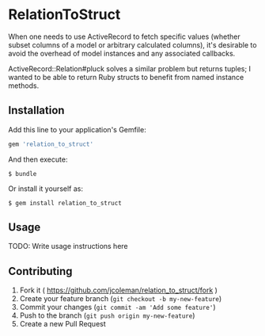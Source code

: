 # RelationToStruct

When one needs to use ActiveRecord to fetch specific values (whether subset columns of a model or arbitrary calculated columns), it's desirable to avoid the overhead of model instances and any associated callbacks.

ActiveRecord::Relation#pluck solves a similar problem but returns tuples; I wanted to be able to return Ruby structs to benefit from named instance methods.

## Installation

Add this line to your application's Gemfile:

```ruby
gem 'relation_to_struct'
```

And then execute:

    $ bundle

Or install it yourself as:

    $ gem install relation_to_struct

## Usage

TODO: Write usage instructions here

## Contributing

1. Fork it ( https://github.com/jcoleman/relation_to_struct/fork )
2. Create your feature branch (`git checkout -b my-new-feature`)
3. Commit your changes (`git commit -am 'Add some feature'`)
4. Push to the branch (`git push origin my-new-feature`)
5. Create a new Pull Request

